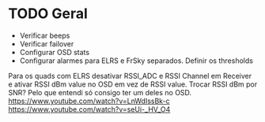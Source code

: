 # TODO Geral
- Verificar beeps
- Verificar failover
- Configurar OSD stats
- Configurar alarmes para ELRS e FrSky separados. Definir os thresholds

Para os quads com ELRS desativar RSSI_ADC e RSSI Channel em Receiver e ativar RSSI dBm value no OSD em vez de RSSI value.
Trocar RSSI dBm por SNR? Pelo que entendi só consigo ter um deles no OSD.
https://www.youtube.com/watch?v=LnWdIssBk-c
https://www.youtube.com/watch?v=seUi-_HV_O4
